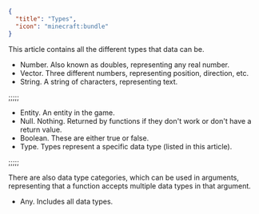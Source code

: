 ```json
{
  "title": "Types",
  "icon": "minecraft:bundle"
}
```
This article contains all the different types that data can be.

- Number. Also known as doubles, representing any real number.
- Vector. Three different numbers, representing position, direction, etc.
- String. A string of characters, representing text.

;;;;;

- Entity. An entity in the game.
- Null. Nothing. Returned by functions if they don't work or don't have a return value.
- Boolean. These are either true or false.
- Type. Types represent a specific data type (listed in this article).

;;;;;

There are also data type categories, which can be used in arguments, representing that a function accepts multiple data types in that argument.

- Any. Includes all data types.